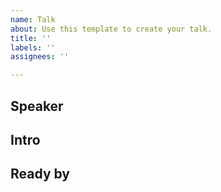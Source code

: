 ```yaml
---
name: Talk
about: Use this template to create your talk.
title: ''
labels: ''
assignees: ''

---
```


<!-- Please put title of your talk in the issue title -->
<!-- Please also help by applying "⚡️" or "⛰️" if you know what type of talk you will be giving -->

Speaker
---
<!-- Normally it's you :) -->

Intro
---
<!--- Write a brief paragraph describing what your talk is about. This will be used in any places where we introduce your talk -->

Ready by
---
<!-- We'll schedule your dry run to the next available spot after your ready by date -->
